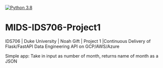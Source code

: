 [![Python 3.8](https://github.com/satvikk/MIDS-IDS706-Project1/actions/workflows/main.yml/badge.svg)](https://github.com/satvikk/MIDS-IDS706-Project1/actions/workflows/main.yml)

# MIDS-IDS706-Project1
IDS706 | Duke University | Noah Gift | Project 1 |Continuous Delivery of Flask/FastAPI Data Engineering API on GCP/AWS/Azure 

Simple app: Take in input as number of month, returns name of month as a JSON
